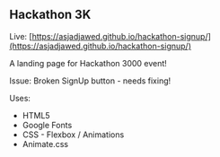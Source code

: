 ## Hackathon 3K

Live: [https://asjadjawed.github.io/hackathon-signup/](https://asjadjawed.github.io/hackathon-signup/)

A landing page for Hackathon 3000 event!

Issue: Broken SignUp button - needs fixing!

Uses:

* HTML5
* Google Fonts
* CSS -  Flexbox / Animations
* Animate.css
